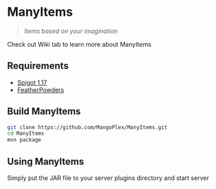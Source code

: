 # ManyItems
> _Items based on your imagination_

Check out Wiki tab to learn more about ManyItems

## Requirements
- [Spigot 1.17](http://spigotmc.org/wiki/buildtools)
- [FeatherPowders](https://github.com/MangoPlex/FeatherPowders)

## Build ManyItems
```sh
git clone https://github.com/MangoPlex/ManyItems.git
cd ManyItems
mvn package
```

## Using ManyItems
Simply put the JAR file to your server plugins directory and start server